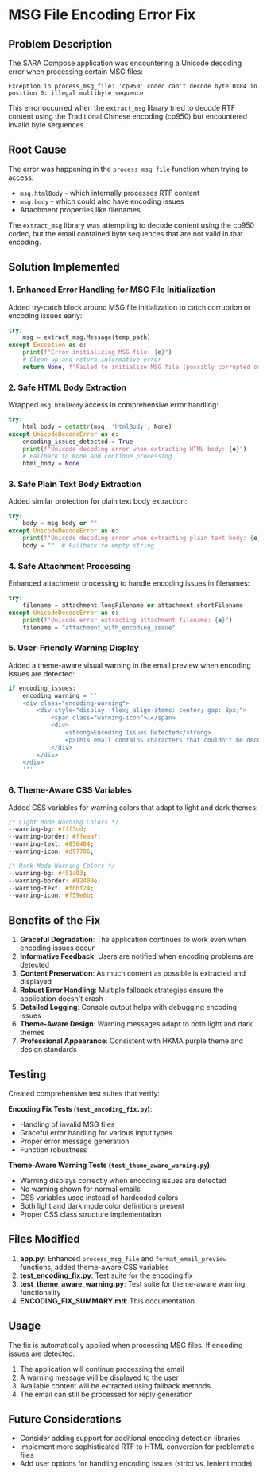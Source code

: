 # MSG File Encoding Error Fix

## Problem Description

The SARA Compose application was encountering a Unicode decoding error when processing certain MSG files:

```
Exception in process_msg_file: 'cp950' codec can't decode byte 0x84 in position 0: illegal multibyte sequence
```

This error occurred when the `extract_msg` library tried to decode RTF content using the Traditional Chinese encoding (cp950) but encountered invalid byte sequences.

## Root Cause

The error was happening in the `process_msg_file` function when trying to access:
- `msg.htmlBody` - which internally processes RTF content
- `msg.body` - which could also have encoding issues
- Attachment properties like filenames

The `extract_msg` library was attempting to decode content using the cp950 codec, but the email contained byte sequences that are not valid in that encoding.

## Solution Implemented

### 1. Enhanced Error Handling for MSG File Initialization

Added try-catch block around MSG file initialization to catch corruption or encoding issues early:

```python
try:
    msg = extract_msg.Message(temp_path)
except Exception as e:
    print(f"Error initializing MSG file: {e}")
    # Clean up and return informative error
    return None, f"Failed to initialize MSG file (possibly corrupted or unsupported encoding): {e}"
```

### 2. Safe HTML Body Extraction

Wrapped `msg.htmlBody` access in comprehensive error handling:

```python
try:
    html_body = getattr(msg, 'htmlBody', None)
except UnicodeDecodeError as e:
    encoding_issues_detected = True
    print(f"Unicode decoding error when extracting HTML body: {e}")
    # Fallback to None and continue processing
    html_body = None
```

### 3. Safe Plain Text Body Extraction

Added similar protection for plain text body extraction:

```python
try:
    body = msg.body or ""
except UnicodeDecodeError as e:
    print(f"Unicode decoding error when extracting plain text body: {e}")
    body = ""  # Fallback to empty string
```

### 4. Safe Attachment Processing

Enhanced attachment processing to handle encoding issues in filenames:

```python
try:
    filename = attachment.longFilename or attachment.shortFilename
except UnicodeDecodeError as e:
    print(f"Unicode error extracting attachment filename: {e}")
    filename = "attachment_with_encoding_issue"
```

### 5. User-Friendly Warning Display

Added a theme-aware visual warning in the email preview when encoding issues are detected:

```python
if encoding_issues:
    encoding_warning = '''
    <div class="encoding-warning">
        <div style="display: flex; align-items: center; gap: 8px;">
            <span class="warning-icon">⚠️</span>
            <div>
                <strong>Encoding Issues Detected</strong>
                <p>This email contains characters that couldn't be decoded properly...</p>
            </div>
        </div>
    </div>
    '''
```

### 6. Theme-Aware CSS Variables

Added CSS variables for warning colors that adapt to light and dark themes:

```css
/* Light Mode Warning Colors */
--warning-bg: #fff3cd;
--warning-border: #ffeaa7;
--warning-text: #856404;
--warning-icon: #d97706;

/* Dark Mode Warning Colors */
--warning-bg: #451a03;
--warning-border: #92400e;
--warning-text: #fbbf24;
--warning-icon: #f59e0b;
```

## Benefits of the Fix

1. **Graceful Degradation**: The application continues to work even when encoding issues occur
2. **Informative Feedback**: Users are notified when encoding problems are detected
3. **Content Preservation**: As much content as possible is extracted and displayed
4. **Robust Error Handling**: Multiple fallback strategies ensure the application doesn't crash
5. **Detailed Logging**: Console output helps with debugging encoding issues
6. **Theme-Aware Design**: Warning messages adapt to both light and dark themes
7. **Professional Appearance**: Consistent with HKMA purple theme and design standards

## Testing

Created comprehensive test suites that verify:

**Encoding Fix Tests (`test_encoding_fix.py`)**:
- Handling of invalid MSG files
- Graceful error handling for various input types
- Proper error message generation
- Function robustness

**Theme-Aware Warning Tests (`test_theme_aware_warning.py`)**:
- Warning displays correctly when encoding issues are detected
- No warning shown for normal emails
- CSS variables used instead of hardcoded colors
- Both light and dark mode color definitions present
- Proper CSS class structure implementation

## Files Modified

1. **app.py**: Enhanced `process_msg_file` and `format_email_preview` functions, added theme-aware CSS variables
2. **test_encoding_fix.py**: Test suite for the encoding fix
3. **test_theme_aware_warning.py**: Test suite for theme-aware warning functionality
4. **ENCODING_FIX_SUMMARY.md**: This documentation

## Usage

The fix is automatically applied when processing MSG files. If encoding issues are detected:

1. The application will continue processing the email
2. A warning message will be displayed to the user
3. Available content will be extracted using fallback methods
4. The email can still be processed for reply generation

## Future Considerations

- Consider adding support for additional encoding detection libraries
- Implement more sophisticated RTF to HTML conversion for problematic files
- Add user options for handling encoding issues (strict vs. lenient mode)
